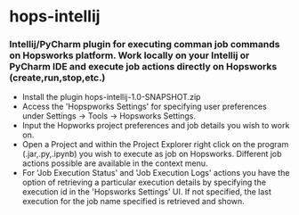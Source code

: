 # hops-intellij

### Intellij/PyCharm plugin for executing comman job commands on Hopsworks platform. Work locally on your Intellij or PyCharm IDE and execute job actions directly on Hopsworks (create,run,stop,etc.)

* Install the plugin hops-intellij-1.0-SNAPSHOT.zip 
* Access the 'Hopspworks Settings' for specifying user preferences under Settings -> Tools -> Hopsworks Settings. 
* Input the Hopworks project preferences and job details you wish to work on. 
* Open a Project and within the Project Explorer right click on the program (.jar,.py,.ipynb) you wish to execute as job on Hopsworks. Different job actions possible are available in the context menu. 
* For 'Job Execution Status' and 'Job Execution Logs' actions you have the option of retrieving a particular execution details by specifying the execution id in the 'Hopsworks Settings' UI. If not specified, the last execution for the job name specified is retrieved and shown. 



